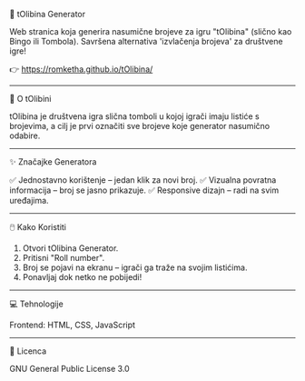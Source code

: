 🎲 tOlibina Generator

Web stranica koja generira nasumične brojeve za igru "tOlibina" (slično kao Bingo ili Tombola). Savršena alternativa 'izvlačenja brojeva' za društvene igre!

👉 https://romketha.github.io/tOlibina/

---

🎯 O tOlibini

tOlibina je društvena igra slična tomboli u kojoj igrači imaju listiće s brojevima, a cilj je prvi označiti sve brojeve koje generator nasumično odabire.

---

✨ Značajke Generatora

✅ Jednostavno korištenje – jedan klik za novi broj.
✅ Vizualna povratna informacija – broj se jasno prikazuje.
✅ Responsive dizajn – radi na svim uređajima.

---

🖱️ Kako Koristiti

1. Otvori tOlibina Generator.
2. Pritisni "Roll number".
3. Broj se pojavi na ekranu – igrači ga traže na svojim listićima.
4. Ponavljaj dok netko ne pobijedi!

---

💻 Tehnologije

Frontend: HTML, CSS, JavaScript

---

📜 Licenca

GNU General Public License 3.0 

